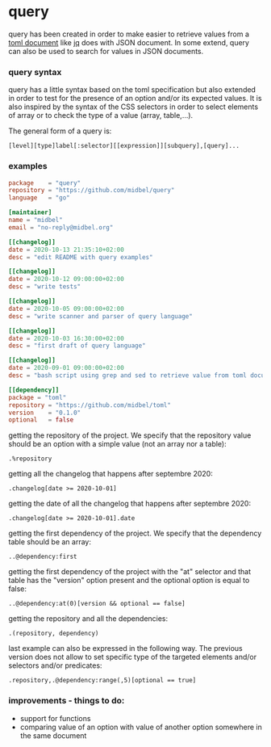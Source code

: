 # query

query has been created in order to make easier to retrieve values from a [toml document](https://toml.io) like [jq](https://stedolan.github.io/jq/) does with JSON document. In some extend, query can also be used to search for values in JSON documents.

### query syntax

query has a little syntax based on the toml specification but also extended in order to test for the presence of an option and/or its expected values. It is also inspired by the syntax of the CSS selectors in order to select elements of array or to check the type of a value (array, table,...).

The general form of a query is:

```
[level][type]label[:selector][[expression]][subquery],[query]...
```

### examples

```toml
package    = "query"
repository = "https://github.com/midbel/query"
language   = "go"

[maintainer]
name = "midbel"
email = "no-reply@midbel.org"

[[changelog]]
date = 2020-10-13 21:35:10+02:00
desc = "edit README with query examples"

[[changelog]]
date = 2020-10-12 09:00:00+02:00
desc = "write tests"

[[changelog]]
date = 2020-10-05 09:00:00+02:00
desc = "write scanner and parser of query language"

[[changelog]]
date = 2020-10-03 16:30:00+02:00
desc = "first draft of query language"

[[changelog]]
date = 2020-09-01 09:00:00+02:00
desc = "bash script using grep and sed to retrieve value from toml document"

[[dependency]]
package = "toml"
repository = "https://github.com/midbel/toml"
version    = "0.1.0"
optional   = false
```

getting the repository of the project. We specify that the repository value should be an option with a simple value (not an array nor a table):
```
.%repository
```

getting all the changelog that happens after septembre 2020:
```
.changelog[date >= 2020-10-01]
```

getting the date of all the changelog that happens after septembre 2020:
```
.changelog[date >= 2020-10-01].date
```

getting the first dependency of the project. We specify that the dependency table should be an array:
```
..@dependency:first
```

getting the first dependency of the project with the "at" selector and that table has the "version" option present and the optional option is equal to false:
```
..@dependency:at(0)[version && optional == false]
```

getting the repository and all the dependencies:
```
.(repository, dependency)
```

last example can also be expressed in the following way. The previous version does not allow to set specific type of the targeted elements and/or selectors and/or predicates:
```
.repository,.@dependency:range(,5)[optional == true]
```

### improvements - things to do:

* support for functions
* comparing value of an option with value of another option somewhere in the same document
